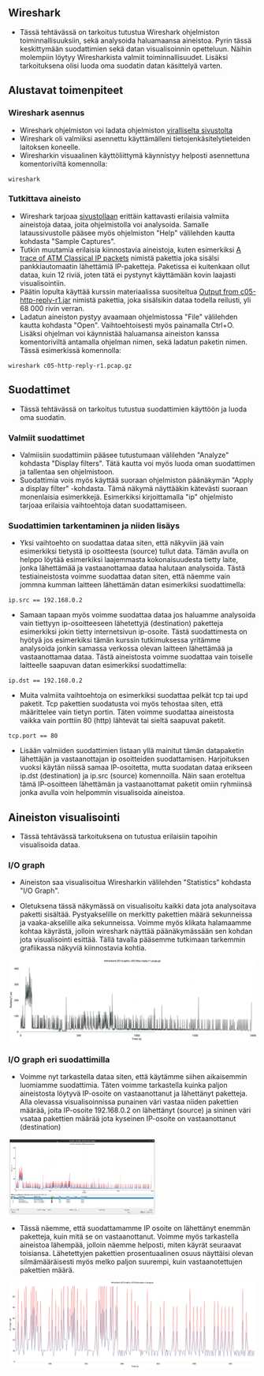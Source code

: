## Wireshark

- Tässä tehtävässä on tarkoitus tutustua Wireshark ohjelmiston toiminnallisuuksiin, sekä analysoida haluamaansa aineistoa. Pyrin tässä keskittymään suodattimien sekä datan visualisoinnin opetteluun. Näihin molempiin löytyy Wiresharkista valmiit toiminnallisuudet. Lisäksi tarkoituksena olisi luoda oma suodatin datan käsittelyä varten.

## Alustavat toimenpiteet

### Wireshark asennus

- Wireshark ohjelmiston voi ladata ohjelmiston [viralliselta sivustolta](www.wireshark.org/#download)
- Wireshark oli valmiiksi asennettu käyttämälleni tietojenkäsitelytieteiden laitoksen koneelle.
- Wiresharkin visuaalinen käyttöliittymä käynnistyy helposti asennettuna komentoriviltä komennolla:
```
wireshark
```

### Tutkittava aineisto

- Wireshark tarjoaa [sivustollaan](https://wiki.wireshark.org/SampleCaptures) erittäin kattavasti erilaisia valmiita aineistoja dataa, joita ohjelmistolla voi analysoida. Samalle lataussivustolle pääsee myös ohjelmiston "Help" välilehden kautta kohdasta "Sample Captures".
- Tutkin muutamia erilaisia kiinnostavia aineistoja, kuten esimerkiksi [A trace of ATM Classical IP packets](https://wiki.wireshark.org/uploads/__moin_import__/attachments/SampleCaptures/atm_capture1.cap) nimistä pakettia joka sisälsi pankkiautomaatin lähettämiä IP-paketteja. Paketissa ei kuitenkaan ollut dataa, kuin 12 riviä, joten tätä ei pystynyt käyttämään kovin laajasti visualisointiin.
- Päätin lopulta käyttää kurssin materiaalissa suositeltua [Output from c05-http-reply-r1.jar](https://wiki.wireshark.org/uploads/__moin_import__/attachments/SampleCaptures/c05-http-reply-r1.pcap.gz) nimistä pakettia, joka sisälsikin dataa todella reilusti, yli 68 000 rivin verran.
- Ladatun aineiston pystyy avaamaan ohjelmistossa "File" välilehden kautta kohdasta "Open". Vaihtoehtoisesti myös painamalla Ctrl+O. Lisäksi ohjelman voi käynnistää haluamansa aineiston kanssa komentoriviltä antamalla ohjelman nimen, sekä ladatun paketin nimen. Tässä esimerkissä komennolla:
```
wireshark c05-http-reply-r1.pcap.gz
```

## Suodattimet

- Tässä tehtävässä on tarkoitus tutustua suodattimien käyttöön ja luoda oma suodatin.

### Valmiit suodattimet

- Valmiisiin suodattimiin pääsee tutustumaan välilehden "Analyze" kohdasta "Display filters". Tätä kautta voi myös luoda oman suodattimen ja tallentaa sen ohjelmistoon.
- Suodattimia vois myös käyttää suoraan ohjelmiston päänäkymän "Apply a display filter" -kohdasta. Tämä näkymä näyttääkin kätevästi suoraan monenlaisia esimerkkejä. Esimerkiksi kirjoittamalla "ip" ohjelmisto tarjoaa erilaisia vaihtoehtoja datan suodattamiseen.

### Suodattimien tarkentaminen ja niiden lisäys

- Yksi vaihtoehto on suodattaa dataa siten, että näkyviin jää vain esimerkiksi tietystä ip osoitteesta (source) tullut data. Tämän avulla on helppo löytää esimerkiksi laajemmasta kokonaisuudesta tietty laite, jonka lähettämää ja vastaanottamaa dataa halutaan analysoida. Tästä testiaineistosta voimme suodattaa datan siten, että näemme vain jommna kumman laitteen lähettämän datan esimerkiksi suodattimella:
```
ip.src == 192.168.0.2
```

- Samaan tapaan myös voimme suodattaa dataa jos haluamme analysoida vain tiettyyn ip-osoitteeseen lähetettyjä (destination) paketteja esimerkiksi jokin tietty internetsivun ip-osoite. Tästä suodattimesta on hyötyä jos esimerkiksi tämän kurssin tutkimuksessa yritämme analysoida jonkin samassa verkossa olevan laitteen lähettämää ja vastaanottamaa dataa. Tästä aineistosta voimme suodattaa vain toiselle laitteelle saapuvan datan esimerkiksi suodattimella:
```
ip.dst == 192.168.0.2
```

- Muita valmiita vaihtoehtoja on esimerkiksi suodattaa pelkät tcp tai upd paketit. Tcp pakettien suodatusta voi myös tehostaa siten, että määrittelee vain tietyn portin. Täten voimme suodattaa aineistosta vaikka vain porttiin 80 (http) lähtevät tai sieltä saapuvat paketit.
```
tcp.port == 80
```

- Lisään valmiiden suodattimien listaan yllä mainitut tämän datapaketin lähettäjän ja vastaanottajan ip osoitteiden suodattamisen. Harjoituksen vuoksi käytän niissä samaa IP-osoitetta, mutta suodatan dataa erikseen ip.dst (destination) ja ip.src (source) komennoilla. Näin saan eroteltua tämä IP-osoitteen lähettämän ja vastaanottamat paketit omiin ryhmiinsä jonka avulla voin helpommin visualisoida aineistoa.

## Aineiston visualisointi

- Tässä tehtävässä tarkoituksena on tutustua erilaisiin tapoihin visualisoida dataa.

### I/O graph

- Aineiston saa visualisoitua Wiresharkin välilehden "Statistics" kohdasta "I/O Graph".

- Oletuksena tässä näkymässä on visualisoitu kaikki data jota analysoitava paketti sisältää. Pystyakselille on merkitty pakettien määrä sekunneissa ja vaaka-akselille aika sekunneissa. Voimme myös klikata halamaamme kohtaa käyrästä, jolloin wireshark näyttää päänäkymässään sen kohdan jota visualisointi esittää. Tällä tavalla pääsemme tutkimaan tarkemmin grafiikassa näkyviä kiinnostavia kohtia.

![Visualisointi1](https://github.com/hhuuskon/tietoliikenne-labra/blob/main/dokumentaatio/kuvat/wireshark/c05-http-reply-r1-1)

### I/O graph eri suodattimilla

- Voimme nyt tarkastella dataa siten, että käytämme siihen aikaisemmin luomiamme suodattimia. Täten voimme tarkastella kuinka paljon aineistosta löytyvä IP-osoite on vastaanottanut ja lähettänyt paketteja. Alla olevassa visualisoinnissa punainen väri vastaa niiden pakettien määrää, joita IP-osoite 192.168.0.2 on lähettänyt (source) ja sininen väri vsataa pakettien määrää jota kyseinen IP-osoite on vastaanottanut (destination)

<img src="https://github.com/hhuuskon/tietoliikenne-labra/blob/main/dokumentaatio/kuvat/wireshark/Filtered_IO_graph.png" width="300">

- Tässä näemme, että suodattamamme IP osoite on lähettänyt enemmän paketteja, kuin mitä se on vastaanottanut. Voimme myös tarkastella aineistoa lähempää, jolloin näemme helposti, miten käyrät seuraavat toisiansa. Lähetettyjen pakettien prosentuaalinen osuus näyttäisi olevan silmämääräisesti myös melko paljon suurempi, kuin vastaanotettujen pakettien määrä.

![Visualisointi3](https://github.com/hhuuskon/tietoliikenne-labra/blob/main/dokumentaatio/kuvat/wireshark/c05-http-reply-r1-2)

### 


